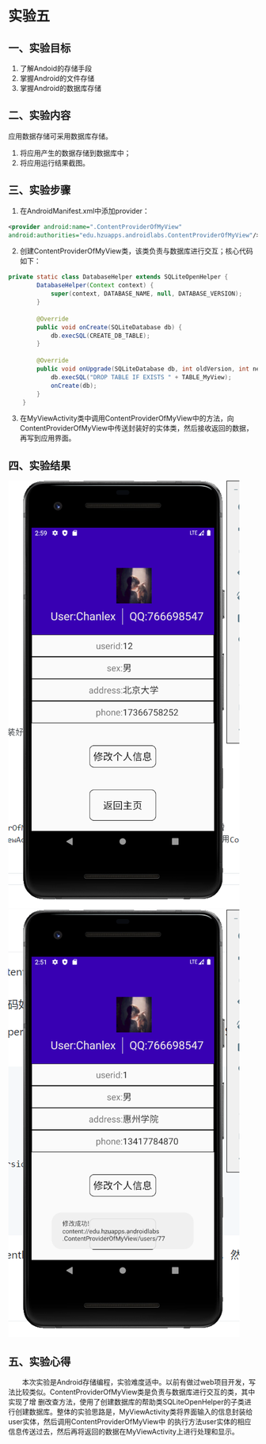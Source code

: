 # 实验五

## 一、实验目标

1. 了解Andoid的存储手段
2. 掌握Android的文件存储
3. 掌握Android的数据库存储

## 二、实验内容

应用数据存储可采用数据库存储。

1. 将应用产生的数据存储到数据库中；
2. 将应用运行结果截图。

## 三、实验步骤

1. 在AndroidManifest.xml中添加provider：

```xml
<provider android:name=".ContentProviderOfMyView" 
android:authorities="edu.hzuapps.androidlabs.ContentProviderOfMyView"/>  
```

2. 创建ContentProviderOfMyView类，该类负责与数据库进行交互；核心代码如下：

```java
private static class DatabaseHelper extends SQLiteOpenHelper {
        DatabaseHelper(Context context) {
            super(context, DATABASE_NAME, null, DATABASE_VERSION);
        }

        @Override
        public void onCreate(SQLiteDatabase db) {
            db.execSQL(CREATE_DB_TABLE);
        }

        @Override
        public void onUpgrade(SQLiteDatabase db, int oldVersion, int newVersion) {
            db.execSQL("DROP TABLE IF EXISTS " + TABLE_MyView);
            onCreate(db);
        }
    } 
```

3. 在MyViewActivity类中调用ContentProviderOfMyView中的方法，向ContentProviderOfMyView中传送封装好的实体类，然后接收返回的数据，再写到应用界面。

## 四、实验结果

![avatar](/students/net1814080903226/Lab5-1.png)
![avatar](/students/net1814080903226/Lab5-2.png)

## 五、实验心得

　　本次实验是Android存储编程，实验难度适中。以前有做过web项目开发，写法比较类似。ContentProviderOfMyView类是负责与数据库进行交互的类，其中实现了增
删改查方法，使用了创建数据库的帮助类SQLiteOpenHelper的子类进行创建数据库。整体的实验思路是，MyViewActivity类将界面输入的信息封装给user实体，然后调用ContentProviderOfMyView中
的执行方法user实体的相应信息传送过去，然后再将返回的数据在MyViewActivity上进行处理和显示。
